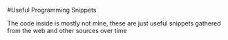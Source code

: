 #Useful Programming Snippets

The code inside is mostly not mine, these are just useful snippets gathered from the web and other sources over time